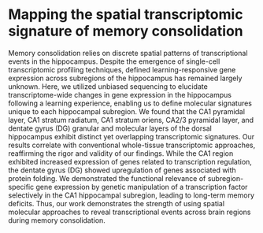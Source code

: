 # Mapping the spatial transcriptomic signature of memory consolidation 

Memory consolidation relies on discrete spatial patterns of transcriptional events in the hippocampus. Despite the emergence of single-cell transcriptomic profiling techniques, defined learning-responsive gene expression across subregions of the hippocampus has remained largely unknown. Here, we utilized unbiased sequencing to elucidate transcriptome-wide changes in gene expression in the hippocampus following a learning experience, enabling us to define molecular signatures unique to each hippocampal subregion. We found that the CA1 pyramidal layer, CA1 stratum radiatum, CA1 stratum oriens, CA2/3 pyramidal layer, and dentate gyrus (DG) granular and molecular layers of the dorsal hippocampus exhibit distinct yet overlapping transcriptomic signatures. Our results correlate with conventional whole-tissue transcriptomic approaches, reaffirming the rigor and validity of our findings. While the CA1 region exhibited increased expression of genes related to transcription regulation, the dentate gyrus (DG) showed upregulation of genes associated with protein folding. We demonstrated the functional relevance of subregion-specific gene expression by genetic manipulation of a transcription factor selectively in the CA1 hippocampal subregion, leading to long-term memory deficits. Thus, our work demonstrates the strength of using spatial molecular approaches to reveal transcriptional events across brain regions during memory consolidation. 
